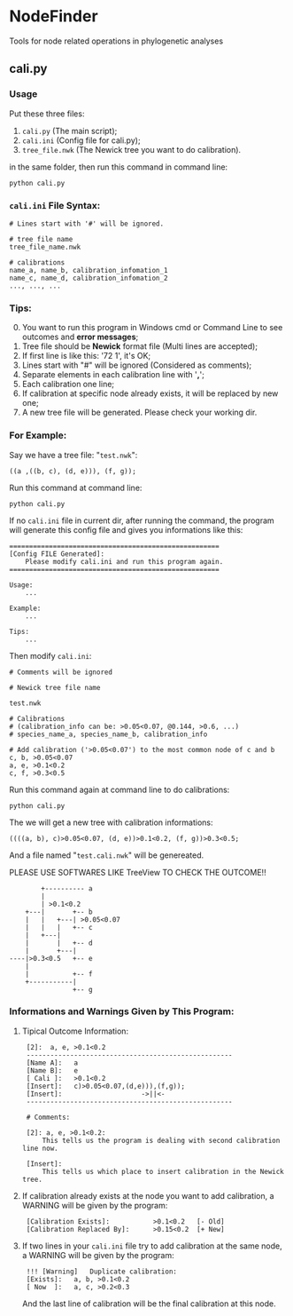 NodeFinder
==========

Tools for node related operations in phylogenetic analyses

cali.py
-------

### Usage

Put these three files:

1. `cali.py` (The main script);
2. `cali.ini` (Config file for cali.py);
3. `tree_file.nwk` (The Newick tree you want to do calibration).

in the same folder, then run this command in command line:

    python cali.py



### `cali.ini` File Syntax:

    # Lines start with '#' will be ignored.

    # tree file name
    tree_file_name.nwk

    # calibrations
    name_a, name_b, calibration_infomation_1
    name_c, name_d, calibration_infomation_2
    ..., ..., ...



### Tips:

0. You want to run this program in Windows cmd or Command Line to see
   outcomes and **error messages**;
1. Tree file should be **Newick** format file (Multi lines are accepted);
2. If first line is like this: '72  1', it's OK;
3. Lines start with "#" will be ignored (Considered as comments);
4. Separate elements in each calibration line with '**,**';
5. Each calibration one line;
6. If calibration at specific node already exists, it will be replaced by
   new one;
7. A new tree file will be generated. Please check your working dir.



### For Example:

Say we have a tree file: "`test.nwk`":

    ((a ,((b, c), (d, e))), (f, g));

Run this command at command line:

    python cali.py

If no `cali.ini` file in current dir, after running the command, the program
will generate this config file and gives you informations like this:

    =====================================================
    [Config FILE Generated]:
        Please modify cali.ini and run this program again.
    =====================================================

    Usage:
        ...

    Example:
        ...

    Tips:
        ...

Then modify `cali.ini`:

    # Comments will be ignored

    # Newick tree file name

    test.nwk

    # Calibrations
    # (calibration_info can be: >0.05<0.07, @0.144, >0.6, ...)
    # species_name_a, species_name_b, calibration_info

    # Add calibration ('>0.05<0.07') to the most common node of c and b
    c, b, >0.05<0.07
    a, e, >0.1<0.2
    c, f, >0.3<0.5

Run this command again at command line to do calibrations:

    python cali.py

The we will get a new tree with calibration informations:

    ((((a, b), c)>0.05<0.07, (d, e))>0.1<0.2, (f, g))>0.3<0.5;

And a file named "`test.cali.nwk`" will be genereated.

PLEASE USE SOFTWARES LIKE TreeView TO CHECK THE OUTCOME!!

            +---------- a
            |
            | >0.1<0.2
        +---|       +-- b
        |   |   +---| >0.05<0.07
        |   |   |   +-- c
        |   +---|
        |       |   +-- d
        |       +---|
    ----|>0.3<0.5   +-- e
        |
        |           +-- f
        +-----------|
                    +-- g

### Informations and Warnings Given by This Program:

1. Tipical Outcome Information:

        [2]:  a, e, >0.1<0.2
        ----------------------------------------------------
        [Name A]:   a
        [Name B]:   e
        [ Cali ]:   >0.1<0.2
        [Insert]:   c)>0.05<0.07,(d,e))),(f,g));
        [Insert]:                    ->||<-
        ----------------------------------------------------

        # Comments:

        [2]: a, e, >0.1<0.2:
            This tells us the program is dealing with second calibration line now.

        [Insert]:
            This tells us which place to insert calibration in the Newick tree.

2. If calibration already exists at the node you want to add calibration,
   a WARNING will be given by the program: 

        [Calibration Exists]:           >0.1<0.2   [- Old]
        [Calibration Replaced By]:      >0.15<0.2  [+ New]

3. If two lines in your `cali.ini` file try to add calibration at the same
   node, a WARNING will be given by the program:

        !!! [Warning]   Duplicate calibration:
        [Exists]:   a, b, >0.1<0.2
        [ Now  ]:   a, c, >0.2<0.3

    And the last line of calibration will be the final calibration at this
    node.
